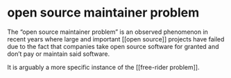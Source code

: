 # open source maintainer problem

The &ldquo;open source maintainer problem&rdquo; is an observed phenomenon in recent years where large and important [[open source]] projects have failed due to the fact that companies take open source software for granted and don&rsquo;t pay or maintain said software.

It is arguably a more specific instance of the [[free-rider problem]].

